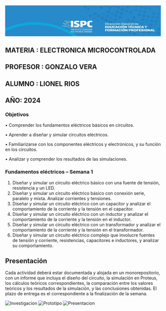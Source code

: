 ![alt text](./Recursos_Visuales/image.png)

## MATERIA : ELECTRONICA MICROCONTROLADA

## PROFESOR : GONZALO VERA

## ALUMNO : LIONEL RIOS

## AÑO: 2024

### Objetivos

• Comprender los fundamentos eléctricos básicos en circuitos.

• Aprender a diseñar y simular circuitos eléctricos.

• Familiarizarse con los componentes eléctricos y electrónicos, y su función en los circuitos.

• Analizar y comprender los resultados de las simulaciones.

### Fundamentos eléctricos – Semana 1

1. Diseñar y simular un circuito eléctrico básico con una fuente de tensión, resistencia y un LED.
2. Diseñar y simular un circuito eléctrico básico con conexión serie, paralelo y mixta. Analizar corrientes y tensiones.
3. Diseñar y simular un circuito eléctrico con un capacitor y analizar el comportamiento de la corriente y la tensión en el capacitor.
4. Diseñar y simular un circuito eléctrico con un inductor y analizar el comportamiento de la corriente y la tensión en el inductor.
5. Diseñar y simular un circuito eléctrico con un transformador y analizar el comportamiento de la corriente y la tensión en el transformador.
6. Diseñar y simular un circuito eléctrico complejo que involucre fuentes de tensión y corriente, resistencias, capacitores e inductores, y analizar su comportamiento.

## Presentación

Cada actividad deberá estar documentada y alojada en un monorepositorio, con un informe que incluya el diseño del circuito, la simulación en Proteus, los cálculos teóricos correspondientes, la comparación entre los valores teóricos y los resultados de la simulación, y las conclusiones obtenidas.
El plazo de entrega es el correspondiente a la finalización de la semana.

![Investigacion](./A-%20Investigación/)
![Prototipo](./B-%20Prototipo/)
![Presentacion](./C-%20Presentación/)